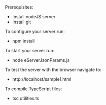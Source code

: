 Prerequisites:
* Install nodeJS server
* Install git

To configure your server run:
* npm install

To start your server run:
* node eServerJsonParams.js

To test the server with the browser navigate to:
* http://localhost/sample1.html

To compile TypeScript files:
* tsc utilities.ts
